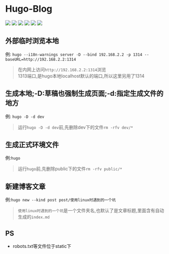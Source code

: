 
**Hugo-Blog**
===========

[![](https://img.shields.io/github/release/twbworld/hugo-blog)](https://github.com/twbworld/hugo-blog)
![](https://img.shields.io/badge/language-Js/Html-orange)
[![](https://img.shields.io/github/release/twbworld/twbworld.GitHub.io?label=GitHub-pages)](https://github.com/twbworld/twbworld.GitHub.io)
[![](https://img.shields.io/badge/powered-hugo-ff4088)](https://github.com/gohugoio/hugo)
[![](https://img.shields.io/badge/theme-hugo_academic-00d1b2)](https://github.com/gcushen/hugo-academic)
[![](https://img.shields.io/badge/fork-academic_kickstart-00d1b2)](https://github.com/sourcethemes/academic-kickstart)


## 外部临时浏览本地
例: `hugo --i18n-warnings server -D --bind 192.168.2.2 -p 1314 --baseURL=http://192.168.2.2:1314`
> 在内网上访问`http://192.168.2.2:1314`浏览  
  1313端口,是hugo本地localhost默认的端口,所以这里另用了1314

## 生成本地;-D:草稿也强制生成页面;-d:指定生成文件的地方
例: `hugo -D -d dev`
> 运行`hugo -D -d dev`前,先删除dev下的文件`rm -rfv dev/*`

## 生成正式环境文件
例:`hugo`
> 运行`hugo`前,先删除public下的文件`rm -rfv public/*`

## 新建博客文章
例:`hugo new --kind post post/使用linux时遇到的一个坑`
> `使用linux时遇到的一个坑`是一个文件夹名,也默认了是文章标题,里面含有自动生成的`index.md`

## PS
- robots.txt等文件位于static下